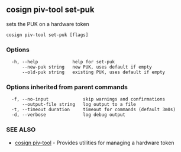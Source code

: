 ## cosign piv-tool set-puk

sets the PUK on a hardware token

```
cosign piv-tool set-puk [flags]
```

### Options

```
  -h, --help             help for set-puk
      --new-puk string   new PUK, uses default if empty
      --old-puk string   existing PUK, uses default if empty
```

### Options inherited from parent commands

```
  -f, --no-input             skip warnings and confirmations
      --output-file string   log output to a file
  -t, --timeout duration     timeout for commands (default 3m0s)
  -d, --verbose              log debug output
```

### SEE ALSO

* [cosign piv-tool](cosign_piv-tool.md)	 - Provides utilities for managing a hardware token

